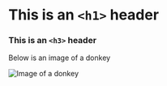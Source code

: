 
# This is an `<h1>` header
### This is an `<h3>` header 
Below is an image of a donkey

![Image of a donkey](https://th.bing.com/th/id/OIP.MWxF-GHlwBAk8vukyDkfoQHaHl?rs=1&pid=ImgDetMain)
